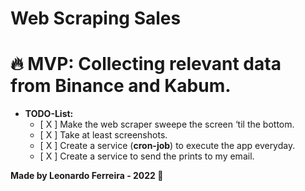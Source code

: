 # Web Scraping Sales

# 🔥 MVP: **Collecting relevant data from Binance and Kabum.**

- **TODO-List:**
    - [ X ]  Make the web scraper sweepe the screen ‘til the bottom.
    - [ X ]  Take at least screenshots.
    - [ X ]  Create a service (**cron-job**) to execute the app everyday.
    - [ X ]  Create a service to send the prints to my email.
    

<b>Made by Leonardo Ferreira - 2022 💜</b>
